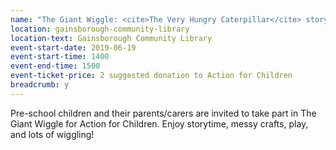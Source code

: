 ```yaml
---
name: "The Giant Wiggle: <cite>The Very Hungry Caterpillar</cite> storytime, messy crafts and play"
location: gainsborough-community-library
location-text: Gainsborough Community Library
event-start-date: 2019-06-19
event-start-time: 1400
event-end-time: 1500
event-ticket-price: 2 suggested donation to Action for Children
breadcrumb: y
---
```


Pre-school children and their parents/carers are invited to take part in The Giant Wiggle for Action for Children. Enjoy storytime, messy crafts, play, and lots of wiggling!

